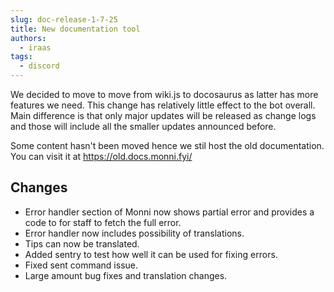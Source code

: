 ```yaml
---
slug: doc-release-1-7-25
title: New documentation tool
authors:
  - iraas
tags:
  - discord
---
```

We decided to move to move from wiki.js to docosaurus as latter has more features we need. This change has relatively little effect to the bot overall. Main difference is that only major updates will be released as change logs and those will include all the smaller updates announced before.

Some content hasn't been moved hence we stil host the old documentation. You can visit it at https://old.docs.monni.fyi/


## Changes
- Error handler section of Monni now shows partial error and provides a code to for staff to fetch the full error.
- Error handler now includes possibility of translations.
- Tips can now be translated.
- Added sentry to test how well it can be used for fixing errors.
- Fixed sent command issue.
- Large amount bug fixes and translation changes.

